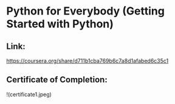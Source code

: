 # Python for Everybody (Getting Started with Python)


## Link:
https://coursera.org/share/d711b1cba769b6c7a8d1afabed6c35c1


## Certificate of Completion:
!(certificate1.jpeg)
